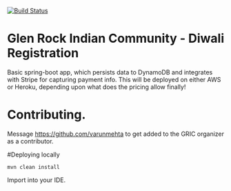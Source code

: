 [![Build Status](https://travis-ci.org/varunmehta/gric-diwali.svg?branch=master)](https://travis-ci.org/varunmehta/gric-diwali)

# Glen Rock Indian Community - Diwali Registration
Basic spring-boot app, which persists data to DynamoDB and integrates with Stripe for capturing payment info. This will be deployed on either AWS or Heroku, depending upon what does the pricing allow finally!


# Contributing.
Message https://github.com/varunmehta to get added to the GRIC organizer as a contributor.

#Deploying locally 

``` mvn clean install ```

Import into your IDE.